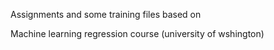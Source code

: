 Assignments and some training files based on

Machine learning regression course (university of wshington)
